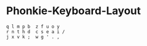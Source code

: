 # Phonkie-Keyboard-Layout

```
q l m p b  z f u o y
r n t h d  c s e a i /
j x v k ;  w g ' . ,
```
